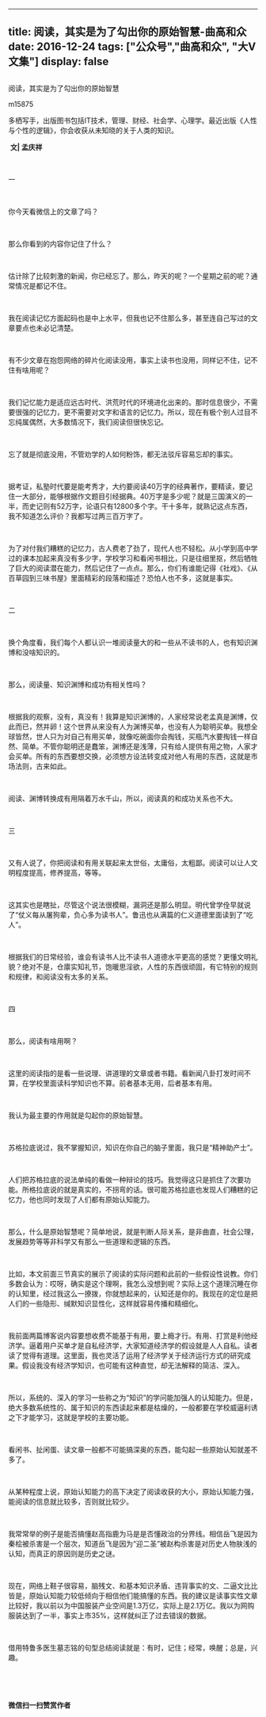 
---
title:   阅读，其实是为了勾出你的原始智慧-曲高和众
date: 2016-12-24
tags: ["公众号","曲高和众", "大V文集"]
display: false
---


## 



阅读，其实是为了勾出你的原始智慧




m15875




多栖写手，出版图书包括IT技术，管理、财经、社会学、心理学。最近出版《人性与个性的逻辑》，你会收获从未知晓的关于人类的知识。


&nbsp;**文|&nbsp;孟庆祥**

&nbsp;

一

&nbsp;

你今天看微信上的文章了吗？

&nbsp;

那么你看到的内容你记住了什么？

&nbsp;

估计除了比较刺激的新闻，你已经忘了。那么，昨天的呢？一个星期之前的呢？通常情况是都记不住。

&nbsp;

我在阅读记忆方面起码也是中上水平，但我也记不住那么多，甚至连自己写过的文章要点也未必记清楚。

&nbsp;

有不少文章在抱怨网络的碎片化阅读没用，事实上读书也没用，同样记不住，记不住有啥用呢？

&nbsp;

我们记忆能力是适应远古时代、洪荒时代的环境进化出来的。那时信息很少，不需要很强的记忆力，更不需要对文字和语言的记忆力。所以，现在有极个别人过目不忘纯属偶然，大多数情况下，我们阅读但很快忘记。

&nbsp;

忘了就是彻底没用，不管劝学的人如何粉饰，都无法驳斥容易忘却的事实。

&nbsp;

据考证，私塾时代要是能考秀才，大约要阅读40万字的经典著作，要精读，要记住一大部分，能够根据作文题目引经据典。40万字是多少呢？就是三国演义的一半，而史记则有52万字，论语只有12800多个字。干十多年，就熟记这点东西，我不知道怎么评价？我都写过两三百万字了。

&nbsp;

为了对付我们糟糕的记忆力，古人费老了劲了，现代人也不轻松。从小学到高中学过的课本加起来真没有多少字，学校学习和看闲书相比，只是往细里抠，然后牺牲了巨大的阅读潜在能力，然后记住了一点点。那么，你们有谁能记得《社戏》、《从百草园到三味书屋》里面精彩的段落和描述？恐怕人也不多，这就是事实。

&nbsp;

二

&nbsp;

换个角度看，我们每个人都认识一堆阅读量大的和一些从不读书的人，也有知识渊博和没啥知识的。

&nbsp;

那么，阅读量、知识渊博和成功有相关性吗？

&nbsp;

根据我的观察，没有，真没有！我算是知识渊博的，人家经常说老孟真是渊博，仅此而已，然并卵！这个世界从来没有人为渊博买单，也没有人为聪明买单。我想全球皆然，世人只为对自己有用买单，就像吃碗面你会掏钱，买瓶汽水要掏钱一样自然、简单。不管你聪明还是蠢笨，渊博还是浅薄，只有给人提供有用之物，人家才会买单。所有的东西要想交换，必须想方设法转变成对他人有用的东西，这就是市场法则，古来如此。

&nbsp;

阅读、渊博转换成有用隔着万水千山，所以，阅读真的和成功关系也不大。

&nbsp;

三

&nbsp;

又有人说了，你把阅读和有用关联起来太世俗，太庸俗，太粗鄙。阅读可以让人文明程度提高，修养提高，等等。

&nbsp;

这其实也是瞎扯，尽管这个说法很模糊，漏洞还是那么明显。明代曾学佺早就说了“仗义每从屠狗辈，负心多为读书人”。鲁迅也从满篇的仁义道德里面读到了“吃人”。

&nbsp;

根据我们的日常经验，谁会有读书人比不读书人道德水平更高的感觉？更懂文明礼貌？绝对不是，仓廪实知礼节，饱暖思淫欲，人性的东西很顽固，有它特别的规则和规律，和阅读没有太多的关系。

&nbsp;

四

&nbsp;

那么，阅读有啥用啊？

&nbsp;

这里的阅读指的是看一些说理、讲道理的文章或者书籍。看新闻八卦打发时间不算，在学校里面读科学知识也不算。前者基本无用，后者基本有用。

&nbsp;

我认为最主要的作用就是勾起你的原始智慧。

&nbsp;

苏格拉底说过，我不掌握知识，知识在你自己的脑子里面，我只是“精神助产士”。

&nbsp;

人们把苏格拉底的说法单纯的看做一种辩论的技巧。我觉得这只是抓住了次要功能。所格拉底说的就是真实的，不拐弯的话。很可能苏格拉底也发现人们糟糕的记忆力，他也同时发现了人们都有原始认知能力。

&nbsp;

那么，什么是原始智慧呢？简单地说，就是判断人际关系，是非曲直，社会公理，发展趋势等等非科学又有那么一些道理和逻辑的东西。

&nbsp;

比如，本文前面三节真实的展示了阅读的实际问题和此前的一些假设性说教。你们多数会认为：哎呀，确实是这个理啊，我怎么没想到呢？实际上这个道理沉睡在你的认知里，经过我这么一撩拨，你就想起来的，认知还是你的。我现在的定位是把人们的一些隐形、缄默知识显性化，这样就容易传播和精细化。

&nbsp;

我前面两篇博客说内容要想收费不能基于有用，要上瘾才行。有用、打赏是利他经济学。逼着用户买单才是自私经济学，大家知道经济学的假设就是人人自私。读者读了觉得有道理。这里面，我也灵活了运用了经济学关于经济运行方式的研究成果。假设我没有经济学知识，也可能有这种直觉，却无法解释的简洁、深入。

&nbsp;

所以，系统的、深入的学习一些称之为“知识”的学问能加强人的认知能力。但是，绝大多数系统性的、属于知识的东西读起来都是枯燥的，一般都要在学校威逼利诱之下才能学习，这就是学校的主要功能。

&nbsp;

看闲书、扯闲蛋、读文章一般都不可能搞深奥的东西，能勾起一些原始认知就差不多了。

&nbsp;

从某种程度上说，原始认知能力的高下决定了阅读收获的大小，原始认知能力强，能阅读的信息就比较多，否则就比较少。

&nbsp;

我常常举的例子是能否搞懂赵高指鹿为马是是否懂政治的分界线。相信岳飞是因为秦桧被杀害是一个层次，知道岳飞是因为“迎二圣”被赵构杀害是对历史人物肤浅的认知，而真正的原因则是历史之谜。

&nbsp;

现在，网络上鞋子很容易，脑残文、和基本知识矛盾、违背事实的文、二逼文比比皆是，原始认知能力较低倾向于相信他们能搞懂的东西。我的建议是读事实性文章比较好，我以前以为中国服装产业空间是1.3万亿，实际上是2.1万亿。我以为网购服装达到了一半，事实上市35%，这样就纠正了过去错误的数据。

&nbsp;

借用特鲁多医生墓志铭的句型总结阅读就是：有时，记住；经常，唤醒；总是，兴趣。

&nbsp;

&nbsp;




**微信扫一扫赞赏作者**













